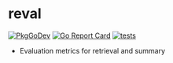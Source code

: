 # reval

[![PkgGoDev](https://pkg.go.dev/badge/github.com/itsubaki/reval)](https://pkg.go.dev/github.com/itsubaki/reval)
[![Go Report Card](https://goreportcard.com/badge/github.com/itsubaki/reval?style=flat-square)](https://goreportcard.com/report/github.com/itsubaki/reval)
[![tests](https://github.com/itsubaki/reval/workflows/tests/badge.svg)](https://github.com/itsubaki/reval/actions)

 - Evaluation metrics for retrieval and summary
